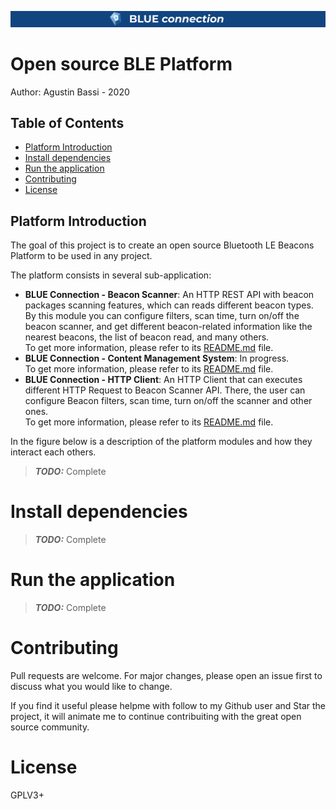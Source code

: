 ![banner](doc/banner.png)

# Open source BLE Platform


Author: Agustin Bassi - 2020



## Table of Contents


* [Platform Introduction](#platform-introduction)
* [Install dependencies](#install-dependencies)
* [Run the application](#run-the-application)
* [Contributing](#contributing)
* [License](#license)



## Platform Introduction



The goal of this project is to create an open source Bluetooth LE Beacons Platform to be used in any project.

The platform consists in several sub-application:

* **BLUE Connection - Beacon Scanner**: An HTTP REST API with beacon packages scanning features, which can reads different beacon types. By this module you can configure filters, scan time, turn on/off the beacon scanner, and get different beacon-related information like the nearest beacons, the list of beacon read, and many others.  
To get more information, please refer to its [README.md](./backend/README.md) file.
* **BLUE Connection - Content Management System**: In progress.  
To get more information, please refer to its [README.md](#) file.
* **BLUE Connection - HTTP Client**: An HTTP Client that can executes different HTTP Request to Beacon Scanner API. There, the user can configure Beacon filters, scan time, turn on/off the scanner and other ones.  
To get more information, please refer to its [README.md](./frontend/README.md) file.

In the figure below is a description of the platform modules and how they interact each others.

> **_TODO:_**  Complete



# Install dependencies



> **_TODO:_**  Complete



# Run the application



> **_TODO:_**  Complete



# Contributing



Pull requests are welcome. For major changes, please open an issue first to discuss what you would like to change.

If you find it useful please helpme with follow to my Github user and Star the project, it will animate me to continue contribuiting with the great open source community.



# License



GPLV3+
